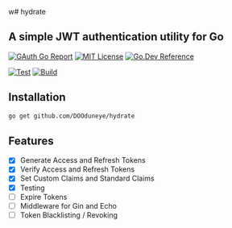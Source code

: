 w# hydrate

## A simple JWT authentication utility for Go

[![GAuth Go Report](https://goreportcard.com/badge/github.com/DOOduneye/hydrate)](https://goreportcard.com/report/github.com/DOOduneye/hydrate)
[![MIT License](https://img.shields.io/badge/license-MIT-blue)](https://opensource.org/license/mit/)
[![Go.Dev Reference](https://img.shields.io/badge/go.dev-reference-blue?logo=go&logoColor=white)](https://pkg.go.dev/github.com/DOOduneye/hydrate)

[![Test](https://github.com/DOOduneye/hydrate/actions/workflows/test.yaml/badge.svg)](https://github.com/DOOduneye/hydrate/actions/workflows/test.yaml)
[![Build](https://github.com/DOOduneye/hydrate/actions/workflows/build.yaml/badge.svg)](https://github.com/DOOduneye/hydrate/actions/workflows/build.yaml)

## Installation

```bash
go get github.com/DOOduneye/hydrate
```

## Features

- [x] Generate Access and Refresh Tokens
- [x] Verify Access and Refresh Tokens
- [x] Set Custom Claims and Standard Claims
- [x] Testing
- [ ] Expire Tokens
- [ ] Middleware for Gin and Echo
- [ ] Token Blacklisting / Revoking
